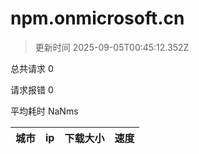 
  # npm.onmicrosoft.cn

  > 更新时间 2025-09-05T00:45:12.352Z
  
  总共请求 0

  请求报错 0

  平均耗时 NaNms

|城市|ip|下载大小|速度|
|-----|----------|---|---|

  